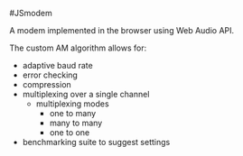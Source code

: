 #JSmodem

A modem implemented in the browser using Web Audio API.

The custom AM algorithm allows for:
* adaptive baud rate
* error checking
* compression
* multiplexing over a single channel
  * multiplexing modes
    * one to many
    * many to many
    * one to one
* benchmarking suite to suggest settings
